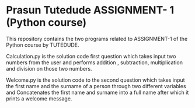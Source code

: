 # Prasun Tutedude ASSIGNMENT- 1 (Python course)
This repository contains the two programs related to ASSIGNMENT-1 of the Python course by TUTEDUDE.

Calculation.py is the solution code first question which takes input two numbers from the user and performs addition , subtraction, multiplication and division on those two numbers.

Welcome.py is the solution code to the second question which takes input the first name and the surname of a person through two different variables and  Concatenates the first name and surname into a full name after which it prints a welcome message.
